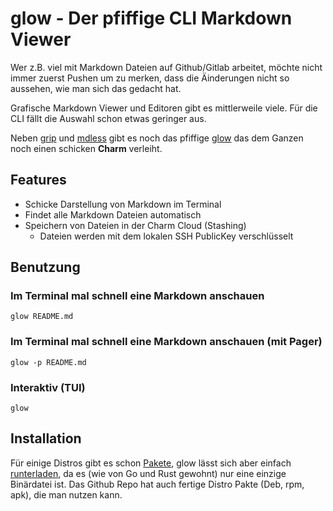 # glow - Der pfiffige CLI Markdown Viewer

Wer z.B. viel mit Markdown Dateien auf Github/Gitlab arbeitet,
möchte nicht immer zuerst Pushen um zu merken,
dass die Äinderungen nicht so aussehen, wie man sich das gedacht hat.

Grafische Markdown Viewer und Editoren gibt es mittlerweile viele.
Für die CLI fällt die Auswahl schon etwas geringer aus.

Neben [grip](https://github.com/joeyespo/grip) und [mdless](https://github.com/ttscoff/mdless)
gibt es noch das pfiffige [glow](https://github.com/charmbracelet/glow)
das dem Ganzen noch einen schicken **Charm** verleiht.

## Features

- Schicke Darstellung von Markdown im Terminal
- Findet alle Markdown Dateien automatisch
- Speichern von Dateien in der Charm Cloud (Stashing)
  - Dateien werden mit dem lokalen SSH PublicKey verschlüsselt

## Benutzung

### Im Terminal mal schnell eine Markdown anschauen

```
glow README.md
````

### Im Terminal mal schnell eine Markdown anschauen (mit Pager)

```
glow -p README.md
````

### Interaktiv (TUI)

```
glow
````

## Installation

Für einige Distros gibt es schon [Pakete](https://repology.org/project/glow/versions),
glow lässt sich aber einfach [runterladen](https://github.com/charmbracelet/glow/releases), da es (wie von Go und Rust gewohnt) nur eine
einzige Binärdatei ist. Das Github Repo hat auch fertige Distro Pakte (Deb, rpm, apk),
die man nutzen kann.



